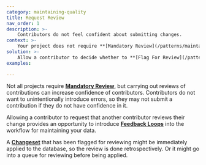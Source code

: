 ```yaml
---
category: maintaining-quality
title: Request Review
nav_order: 1
description: >-
    Contributors do not feel confident about submitting changes.
context: >-
    Your project does not require **[Mandatory Review](/patterns/maintaining-quality/mandatory-review)**, but contributors might welcome the option to have their contributions seen by a more experienced participant.
solution: >-
    Allow a contributor to decide whether to **[Flag For Review](/patterns/maintaining-quality/flag-for-review)** their contribution to request that it is reviewed by another contributor.
examples:
    
---
```


Not all projects require **[Mandatory Review](/patterns/maintaining-quality/mandatory-review)**, but carrying out reviews of contributions can increase confidence of contributors. Contributors do not want to unintentionally introduce errors, so they may not submit a contribution if they do not have confidence in it.

Allowing a contributor to request that another contributor reviews their change provides an opportunity to introduce **[Feedback Loops](/patterns/community-management/feedback-loops)** into the workflow for maintaining your data.

A **[Changeset](/patterns/data-model/changeset)** that has been flagged for reviewing might be immediately applied to the database, so the review is done retrospectively. Or it might go into a queue for reviewing before being applied.
